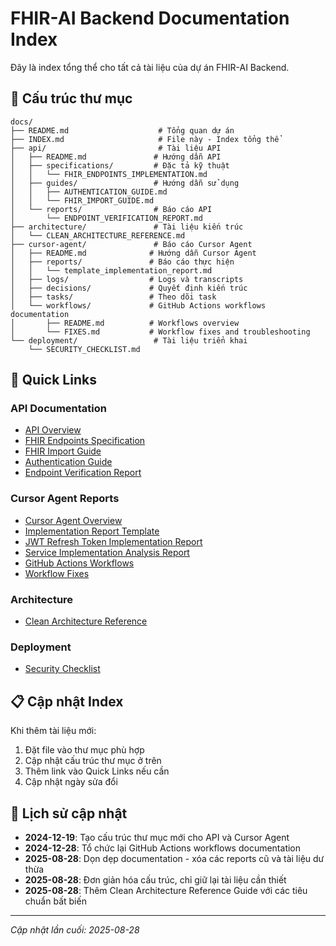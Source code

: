 # FHIR-AI Backend Documentation Index

Đây là index tổng thể cho tất cả tài liệu của dự án FHIR-AI Backend.

## 📁 Cấu trúc thư mục

```
docs/
├── README.md                    # Tổng quan dự án
├── INDEX.md                     # File này - Index tổng thể
├── api/                         # Tài liệu API
│   ├── README.md               # Hướng dẫn API
│   ├── specifications/         # Đặc tả kỹ thuật
│   │   └── FHIR_ENDPOINTS_IMPLEMENTATION.md
│   ├── guides/                 # Hướng dẫn sử dụng
│   │   ├── AUTHENTICATION_GUIDE.md
│   │   └── FHIR_IMPORT_GUIDE.md
│   └── reports/                # Báo cáo API
│       └── ENDPOINT_VERIFICATION_REPORT.md
├── architecture/               # Tài liệu kiến trúc
│   └── CLEAN_ARCHITECTURE_REFERENCE.md
├── cursor-agent/               # Báo cáo Cursor Agent
│   ├── README.md              # Hướng dẫn Cursor Agent
│   ├── reports/               # Báo cáo thực hiện
│   │   └── template_implementation_report.md
│   ├── logs/                  # Logs và transcripts
│   ├── decisions/             # Quyết định kiến trúc
│   ├── tasks/                 # Theo dõi task
│   └── workflows/             # GitHub Actions workflows documentation
│       ├── README.md          # Workflows overview
│       └── FIXES.md           # Workflow fixes and troubleshooting
└── deployment/                 # Tài liệu triển khai
    └── SECURITY_CHECKLIST.md
```

## 🔗 Quick Links

### API Documentation
- [API Overview](api/README.md)
- [FHIR Endpoints Specification](api/specifications/FHIR_ENDPOINTS_IMPLEMENTATION.md)
- [FHIR Import Guide](api/guides/FHIR_IMPORT_GUIDE.md)
- [Authentication Guide](api/guides/AUTHENTICATION_GUIDE.md)
- [Endpoint Verification Report](api/reports/ENDPOINT_VERIFICATION_REPORT.md)

### Cursor Agent Reports
- [Cursor Agent Overview](cursor-agent/README.md)
- [Implementation Report Template](cursor-agent/reports/template_implementation_report.md)
- [JWT Refresh Token Implementation Report](cursor-agent/reports/jwt_refresh_token_implementation_report.md)
- [Service Implementation Analysis Report](cursor-agent/reports/service_implementation_analysis_report.md)
- [GitHub Actions Workflows](cursor-agent/workflows/README.md)
- [Workflow Fixes](cursor-agent/workflows/FIXES.md)

### Architecture
- [Clean Architecture Reference](architecture/CLEAN_ARCHITECTURE_REFERENCE.md)

### Deployment
- [Security Checklist](deployment/SECURITY_CHECKLIST.md)

## 📋 Cập nhật Index

Khi thêm tài liệu mới:
1. Đặt file vào thư mục phù hợp
2. Cập nhật cấu trúc thư mục ở trên
3. Thêm link vào Quick Links nếu cần
4. Cập nhật ngày sửa đổi

## 📅 Lịch sử cập nhật

- **2024-12-19**: Tạo cấu trúc thư mục mới cho API và Cursor Agent
- **2024-12-28**: Tổ chức lại GitHub Actions workflows documentation
- **2025-08-28**: Dọn dẹp documentation - xóa các reports cũ và tài liệu dư thừa
- **2025-08-28**: Đơn giản hóa cấu trúc, chỉ giữ lại tài liệu cần thiết
- **2025-08-28**: Thêm Clean Architecture Reference Guide với các tiêu chuẩn bất biến

---

*Cập nhật lần cuối: 2025-08-28*
